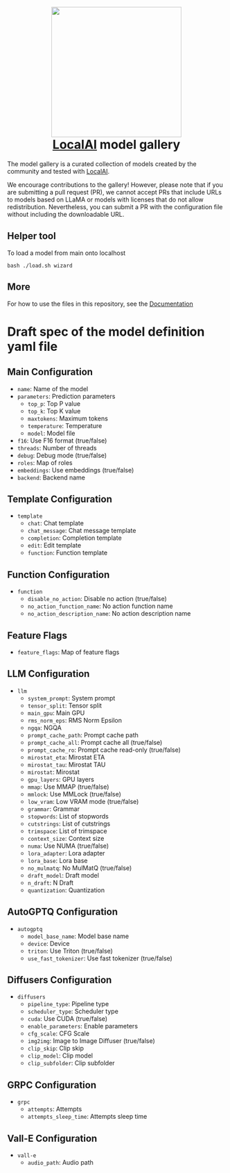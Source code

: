 <h1 align="center">
  <br>
  <img height="300" src="https://github.com/go-skynet/model-gallery/assets/2420543/7a6a8183-6d0a-4dc4-8e1d-f2672fab354e"> <br>
  <a href="https://github.com/go-skynet/LocalAI">LocalAI</a> model gallery
<br>
</h1>

The model gallery is a curated collection of models created by the community and tested with [LocalAI](https://github.com/go-skynet/LocalAI).

We encourage contributions to the gallery! However, please note that if you are submitting a pull request (PR), we cannot accept PRs that include URLs to models based on LLaMA or models with licenses that do not allow redistribution. Nevertheless, you can submit a PR with the configuration file without including the downloadable URL.


## Helper tool

To load a model from main onto localhost

```shell
bash ./load.sh wizard
```

## More 
For how to use the files in this repository, see the [Documentation](https://localai.io/models/)


# Draft spec of the model definition yaml file

## Main Configuration

- `name`: Name of the model
- `parameters`: Prediction parameters
  - `top_p`: Top P value
  - `top_k`: Top K value
  - `maxtokens`: Maximum tokens
  - `temperature`: Temperature
  - `model`: Model file
- `f16`: Use F16 format (true/false)
- `threads`: Number of threads
- `debug`: Debug mode (true/false)
- `roles`: Map of roles
- `embeddings`: Use embeddings (true/false)
- `backend`: Backend name

## Template Configuration

- `template`
  - `chat`: Chat template
  - `chat_message`: Chat message template
  - `completion`: Completion template
  - `edit`: Edit template
  - `function`: Function template

## Function Configuration

- `function`
  - `disable_no_action`: Disable no action (true/false)
  - `no_action_function_name`: No action function name
  - `no_action_description_name`: No action description name

## Feature Flags

- `feature_flags`: Map of feature flags

## LLM Configuration

- `llm`
  - `system_prompt`: System prompt
  - `tensor_split`: Tensor split
  - `main_gpu`: Main GPU
  - `rms_norm_eps`: RMS Norm Epsilon
  - `ngqa`: NGQA
  - `prompt_cache_path`: Prompt cache path
  - `prompt_cache_all`: Prompt cache all (true/false)
  - `prompt_cache_ro`: Prompt cache read-only (true/false)
  - `mirostat_eta`: Mirostat ETA
  - `mirostat_tau`: Mirostat TAU
  - `mirostat`: Mirostat
  - `gpu_layers`: GPU layers
  - `mmap`: Use MMAP (true/false)
  - `mmlock`: Use MMLock (true/false)
  - `low_vram`: Low VRAM mode (true/false)
  - `grammar`: Grammar
  - `stopwords`: List of stopwords
  - `cutstrings`: List of cutstrings
  - `trimspace`: List of trimspace
  - `context_size`: Context size
  - `numa`: Use NUMA (true/false)
  - `lora_adapter`: Lora adapter
  - `lora_base`: Lora base
  - `no_mulmatq`: No MulMatQ (true/false)
  - `draft_model`: Draft model
  - `n_draft`: N Draft
  - `quantization`: Quantization

## AutoGPTQ Configuration

- `autogptq`
  - `model_base_name`: Model base name
  - `device`: Device
  - `triton`: Use Triton (true/false)
  - `use_fast_tokenizer`: Use fast tokenizer (true/false)

## Diffusers Configuration

- `diffusers`
  - `pipeline_type`: Pipeline type
  - `scheduler_type`: Scheduler type
  - `cuda`: Use CUDA (true/false)
  - `enable_parameters`: Enable parameters
  - `cfg_scale`: CFG Scale
  - `img2img`: Image to Image Diffuser (true/false)
  - `clip_skip`: Clip skip
  - `clip_model`: Clip model
  - `clip_subfolder`: Clip subfolder

## GRPC Configuration

- `grpc`
  - `attempts`: Attempts
  - `attempts_sleep_time`: Attempts sleep time

## Vall-E Configuration

- `vall-e`
  - `audio_path`: Audio path
